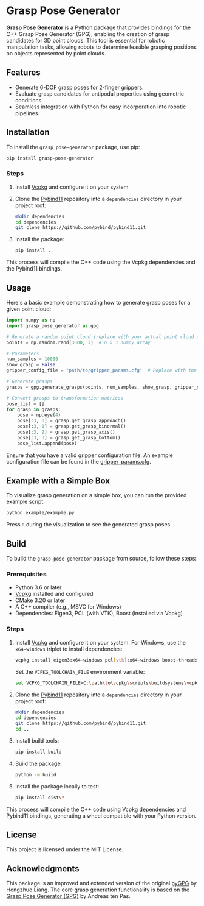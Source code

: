 # Grasp Pose Generator

**Grasp Pose Generator** is a Python package that provides bindings for the C++ Grasp Pose Generator (GPG), enabling the creation of grasp candidates for 3D point clouds. This tool is essential for robotic manipulation tasks, allowing robots to determine feasible grasping positions on objects represented by point clouds.

## Features

- Generate 6-DOF grasp poses for 2-finger grippers.
- Evaluate grasp candidates for antipodal properties using geometric conditions.
- Seamless integration with Python for easy incorporation into robotic pipelines.

## Installation

To install the `grasp_pose-generator` package, use pip:

```bash
pip install grasp-pose-generator
```

### Steps

1. Install [Vcpkg](https://github.com/microsoft/vcpkg) and configure it on your system.
2. Clone the [Pybind11](https://github.com/pybind/pybind11) repository into a `dependencies` directory in your project root:

   ```bash
   mkdir dependencies
   cd dependencies
   git clone https://github.com/pybind/pybind11.git
   ```
3. Install the package:

   ```bash
   pip install .
   ```

This process will compile the C++ code using the Vcpkg dependencies and the Pybind11 bindings.

## Usage

Here's a basic example demonstrating how to generate grasp poses for a given point cloud:

```python
import numpy as np
import grasp_pose_generator as gpg

# Generate a random point cloud (replace with your actual point cloud data)
points = np.random.rand(3000, 3)  # n x 3 numpy array

# Parameters
num_samples = 10000
show_grasp = False
gripper_config_file = "path/to/gripper_params.cfg"  # Replace with the path to your gripper configuration file

# Generate grasps
grasps = gpg.generate_grasps(points, num_samples, show_grasp, gripper_config_file)

# Convert grasps to transformation matrices
pose_list = []
for grasp in grasps:
    pose = np.eye(4)
    pose[:3, 0] = grasp.get_grasp_approach()
    pose[:3, 1] = grasp.get_grasp_binormal()
    pose[:3, 2] = grasp.get_grasp_axis()
    pose[:3, 3] = grasp.get_grasp_bottom()
    pose_list.append(pose)
```

Ensure that you have a valid gripper configuration file. An example configuration file can be found in the [gripper_params.cfg](https://github.com/AliRezaBeigy/grasp_pose_generator/blob/master/example/gripper_params.cfg).

## Example with a Simple Box

To visualize grasp generation on a simple box, you can run the provided example script:

```bash
python example/example.py
```

Press `R` during the visualization to see the generated grasp poses.

## Build

To build the `grasp-pose-generator` package from source, follow these steps:

### Prerequisites
- Python 3.6 or later
- [Vcpkg](https://github.com/microsoft/vcpkg) installed and configured
- CMake 3.20 or later
- A C++ compiler (e.g., MSVC for Windows)
- Dependencies: Eigen3, PCL (with VTK), Boost (installed via Vcpkg)

### Steps

1. Install [Vcpkg](https://github.com/microsoft/vcpkg) and configure it on your system. For Windows, use the `x64-windows` triplet to install dependencies:
   ```bash
   vcpkg install eigen3:x64-windows pcl[vtk]:x64-windows boost-thread:x64-windows
   ```
   Set the `VCPKG_TOOLCHAIN_FILE` environment variable:
   ```bash
   set VCPKG_TOOLCHAIN_FILE=C:\path\to\vcpkg\scripts\buildsystems\vcpkg.cmake
   ```

2. Clone the [Pybind11](https://github.com/pybind/pybind11) repository into a `dependencies` directory in your project root:
   ```bash
   mkdir dependencies
   cd dependencies
   git clone https://github.com/pybind/pybind11.git
   cd ..
   ```

3. Install build tools:
   ```bash
   pip install build
   ```

4. Build the package:
   ```bash
   python -m build
   ```

5. Install the package locally to test:
   ```bash
   pip install dist\*
   ```

This process will compile the C++ code using Vcpkg dependencies and Pybind11 bindings, generating a wheel compatible with your Python version.

## License

This project is licensed under the MIT License.

## Acknowledgments

This package is an improved and extended version of the original [pyGPG](https://github.com/lianghongzhuo/pygpg) by Hongzhuo Liang. The core grasp generation functionality is based on the [Grasp Pose Generator (GPG)](https://github.com/atenpas/gpg) by Andreas ten Pas.
